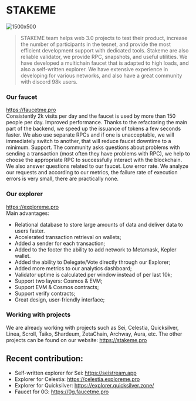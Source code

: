 # STAKEME

![1500x500](https://github.com/user-attachments/assets/631010ae-c92f-439a-8e48-0aba761013ca)

> STAKEME team helps web 3.0 projects to test their product, increase the number of participants in the tesnet, and provide the most efficient development support with dedicated tools. Stakeme are also reliable validator, we provide RPC, snapshots, and useful utilities. We have developed a multichain faucet that is adapted to high loads, and also a self-written explorer. We have extensive experience in developing for various networks, and also have a great community with discord 98k users.

### Our faucet

https://faucetme.pro</br>
Consistently 2k visits per day and the faucet is used by more than 150 people per day.
Improved performance. Thanks to the refactoring the main part of the backend, we speed up the issuance of tokens a few seconds faster. We also use separate RPCs and if one is unacceptable, we will immediately switch to another, that will reduce faucet downtime to a minimum.
Support. The community asks questions about problems with sending a transaction (most often they have problems with RPC), we help to choose the appropriate RPC to successfully interact with the blockchain. We also answer questions related to our faucet.
Low error rate. We analyze our requests and according to our metrics, the failure rate of execution errors is very small, there are practically none.

### Our explorer

https://exploreme.pro</br>
Main advantages:

- Relational database to store large amounts of data and deliver data to users faster.
- Accelerated transaction retrieval on wallets;
- Added a sender for each transaction;
- Added to the footer the ability to add network to Metamask, Kepler wallet.
- Added the ability to Delegate/Vote directly through our Explorer;
- Added more metrics to our analytics dashboard;
- Validator uptime is calculated per window instead of per last 10k;
- Support two layers: Cosmos & EVM;
- Support EVM & Cosmos contracts;
- Support verify contracts;
- Great design, user-friendly interface;

### Working with projects

We are already working with projects such as Sei, Celestia, Quicksilver, Linea, Scroll, Taiko, Shardeum, ZetaChain, Archway, Aura, etc.
The other projects can be found on our website: https://stakeme.pro

## Recent contribution:

- Self-written explorer for Sei: https://seistream.app
- Explorer for Celestia: https://celestia.exploreme.pro
- Explorer for Quicksilver: https://explorer.quicksilver.zone/
- Faucet for 0G: https://0g.faucetme.pro
